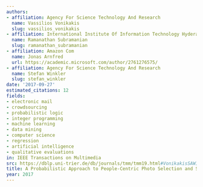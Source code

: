 ```yaml
---
authors:
- affiliation: Agency For Science Technology And Research
  name: Vassilios Vonikakis
  slug: vassilios_vonikakis
- affiliation: International Institute Of Information Technology Hyderabad
  name: Ramanathan Subramanian
  slug: ramanathan_subramanian
- affiliation: Amazon Com
  name: Jonas Arnfred
  url: https://academic.microsoft.com/author/2761276575/
- affiliation: Agency For Science Technology And Research
  name: Stefan Winkler
  slug: stefan_winkler
date: '2017-09-27'
estimated_citations: 12
fields:
- electronic mail
- crowdsourcing
- probabilistic logic
- integer programming
- machine learning
- data mining
- computer science
- regression
- artificial intelligence
- qualitative evaluations
in: IEEE Transactions on Multimedia
src: https://dblp.uni-trier.de/db/journals/tmm/tmm19.html#VonikakisSAW17
title: A Probabilistic Approach to People-Centric Photo Selection and Sequencing
year: 2017
---
```

